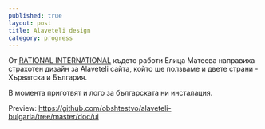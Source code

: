 ```yaml
---
published: true
layout: post
title: Alaveteli design
category: progress
---
```


От [RATIONAL INTERNATIONAL](http://rationalinternational.net/) където работи Елица Матеева направиха страхотен дизайн за Alaveteli сайта, който ще ползваме и двете страни - Хърватска и България. 

В момента приготвят и лого за българската ни инсталация.

Preview: https://github.com/obshtestvo/alaveteli-bulgaria/tree/master/doc/ui